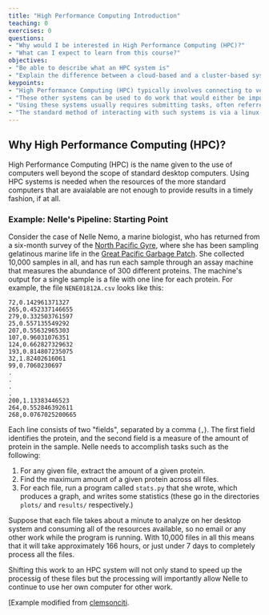 ```yaml
---
title: "High Performance Computing Introduction"
teaching: 0
exercises: 0
questions:
- "Why would I be interested in High Performance Computing (HPC)?"
- "What can I expect to learn from this course?"
objectives:
- "Be able to describe what an HPC system is"
- "Explain the difference between a cloud-based and a cluster-based system"
keypoints:
- "High Performance Computing (HPC) typically involves connecting to very large computing systems elsewhere in the world."
- "These other systems can be used to do work that would either be impossible or much slower or smaller systems."
- "Using these systems usually requires submitting tasks, often referred to as "jobs" to a program called a scheduler that determines when your turn on the system is."
- "The standard method of interacting with such systems is via a linux-based command line interface."
---
```


## Why High Performance Computing (HPC)?

High Performance Computing (HPC) is the name given to the use of computers well beyond the scope of standard desktop computers.  Using HPC systems is needed when the resources of the more standard computers that are avaialable are not enough to provide results in a timely fashion, if at all. 

### Example: Nelle's Pipeline: Starting Point

Consider the case of Nelle Nemo, a marine biologist, who
has returned from a six-month survey of the
[North Pacific Gyre](http://en.wikipedia.org/wiki/North_Pacific_Gyre),
where she has been sampling gelatinous marine life in the
[Great Pacific Garbage Patch](http://en.wikipedia.org/wiki/Great_Pacific_Garbage_Patch).
She collected 10,000 samples in all, and has run each sample through an assay machine
that measures the abundance of 300 different proteins.
The machine's output for a single sample is
a file with one line for each protein.
For example, the file `NENE01812A.csv` looks like this:

~~~
72,0.142961371327
265,0.452337146655
279,0.332503761597
25,0.557135549292
207,0.55632965303
107,0.96031076351
124,0.662827329632
193,0.814807235075
32,1.82402616061
99,0.7060230697
.
.
.
.
200,1.13383446523
264,0.552846392611
268,0.0767025200665
~~~

Each line consists of two "fields", separated by a comma (`,`).
The first field identifies the protein,
and the second field is a measure of the amount of protein in the sample.
Nelle needs to accomplish tasks such as the following:

1.  For any given file, extract the amount of a given protein.
2.  Find the maximum amount of a given protein across all files.
3.  For each file, run a program called `stats.py` that she wrote,
    which produces a graph, and writes some statistics
    (these go in the directories `plots/` and `results/` respectively.)

Suppose that each file takes about a minute to analyze on her desktop system and consuming all of the resources available, so no email or any other work while the program is running.  With 10,000 files in all this means that it will take approximately 166 hours, or just under 7 days to completely process all the files. 

Shifting this work to an HPC system will not only stand to speed up the processig of these files but the processing will importantly allow Nelle to continue to use her own computer for other work.

[Example modified from [clemsonciti](https://github.com/clemsonciti/hpc-workshop/).
